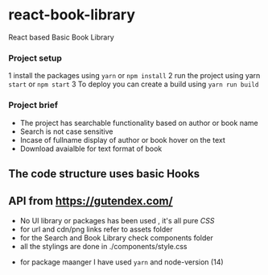 # react-book-library

React based Basic Book Library

### Project setup

1 install the packages using `yarn` or `npm install`
2 run the project using yarn `start` or `npm start`
3 To deploy you can create a build using `yarn run build`

### Project brief

- The project has searchable functionality based on author or book name
- Search is not case sensitive
- Incase of fullname display of author or book hover on the text
- Download avaialble for text format of book

## The code structure uses basic Hooks

## API from https://gutendex.com/

- No UI library or packages has been used , it's all pure _CSS_
- for url and cdn/png links refer to assets folder
- for the Search and Book Library check components folder
- all the stylings are done in ./components/style.css

* for package maanger I have used `yarn` and node-version (14)
